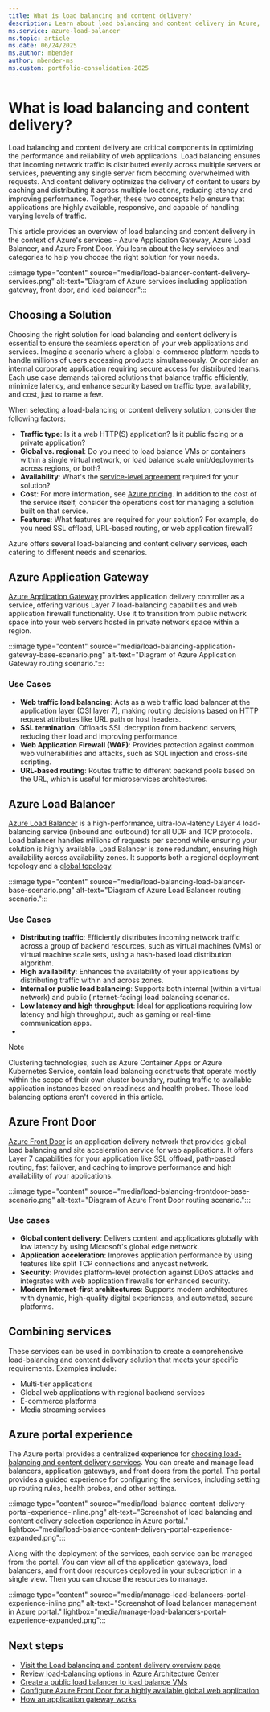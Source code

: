 ```yaml
---
title: What is load balancing and content delivery?
description: Learn about load balancing and content delivery in Azure, and the services that can help you optimize the performance and reliability of your web applications.
ms.service: azure-load-balancer
ms.topic: article
ms.date: 06/24/2025
ms.author: mbender
author: mbender-ms
ms.custom: portfolio-consolidation-2025
---
```


# What is load balancing and content delivery?

Load balancing and content delivery are critical components in optimizing the performance and reliability of web applications. Load balancing ensures that incoming network traffic is distributed evenly across multiple servers or services, preventing any single server from becoming overwhelmed with requests. And content delivery optimizes the delivery of content to users by caching and distributing it across multiple locations, reducing latency and improving performance. Together, these two concepts help ensure that applications are highly available, responsive, and capable of handling varying levels of traffic.

This article provides an overview of load balancing and content delivery in the context of Azure's services - Azure Application Gateway, Azure Load Balancer, and Azure Front Door. You learn about the key services and categories to help you choose the right solution for your needs.

:::image type="content" source="media/load-balancer-content-delivery-services.png" alt-text="Diagram of Azure services including application gateway, front door, and load balancer.":::

## Choosing a Solution

Choosing the right solution for load balancing and content delivery is essential to ensure the seamless operation of your web applications and services. Imagine a scenario where a global e-commerce platform needs to handle millions of users accessing products simultaneously. Or consider an internal corporate application requiring secure access for distributed teams. Each use case demands tailored solutions that balance traffic efficiently, minimize latency, and enhance security based on traffic type, availability, and cost, just to name a few. 

When selecting a load-balancing or content delivery solution, consider the following factors:

- **Traffic type**: Is it a web HTTP(S) application? Is it public facing or a private application?
- **Global vs. regional**: Do you need to load balance VMs or containers within a single virtual network, or load balance scale unit/deployments across regions, or both?
- **Availability**: What's the [service-level agreement](https://www.microsoft.com/licensing/docs/view/Service-Level-Agreements-SLA-for-Online-Services) required for your solution?
- **Cost**: For more information, see [Azure pricing](https://azure.microsoft.com/pricing/). In addition to the cost of the service itself, consider the operations cost for managing a solution built on that service.
- **Features**: What features are required for your solution? For example, do you need SSL offload, URL-based routing, or web application firewall?

Azure offers several load-balancing  and content delivery services, each catering to different needs and scenarios.

## Azure Application Gateway

[Azure Application Gateway](/azure/application-gateway/overview) provides application delivery controller as a service, offering various Layer 7 load-balancing capabilities and web application firewall functionality. Use it to transition from public network space into your web servers hosted in private network space within a region.

:::image type="content" source="media/load-balancing-application-gateway-base-scenario.png" alt-text="Diagram of Azure Application Gateway routing scenario.":::

### Use Cases

- **Web traffic load balancing**: Acts as a web traffic load balancer at the application layer (OSI layer 7), making routing decisions based on HTTP request attributes like URL path or host headers.
- **SSL termination**: Offloads SSL decryption from backend servers, reducing their load and improving performance.
- **Web Application Firewall (WAF)**: Provides protection against common web vulnerabilities and attacks, such as SQL injection and cross-site scripting.
- **URL-based routing**: Routes traffic to different backend pools based on the URL, which is useful for microservices architectures.


## Azure Load Balancer

[Azure Load Balancer](/azure/load-balancer/load-balancer-overview) is a high-performance, ultra-low-latency Layer 4 load-balancing service (inbound and outbound) for all UDP and TCP protocols. Load balancer handles millions of requests per second while ensuring your solution is highly available. Load Balancer is zone redundant, ensuring high availability across availability zones. It supports both a regional deployment topology and a [global topology](/azure/load-balancer/cross-region-overview).

:::image type="content" source="media/load-balancing-load-balancer-base-scenario.png" alt-text="Diagram of Azure Load Balancer routing scenario.":::

### Use Cases

- **Distributing traffic**: Efficiently distributes incoming network traffic across a group of backend resources, such as virtual machines (VMs) or virtual machine scale sets, using a hash-based load distribution algorithm.
- **High availability**: Enhances the availability of your applications by distributing traffic within and across zones.
- **Internal or public load balancing**: Supports both internal (within a virtual network) and public (internet-facing) load balancing scenarios.
- **Low latency and high throughput**: Ideal for applications requiring low latency and high throughput, such as gaming or real-time communication apps.
- 
> [!NOTE]
> Clustering technologies, such as Azure Container Apps or Azure Kubernetes Service, contain load balancing constructs that operate mostly within the scope of their own cluster boundary, routing traffic to available application instances based on readiness and health probes. Those load balancing options aren't covered in this article.

## Azure Front Door

[Azure Front Door](/azure/frontdoor/front-door-overview) is an application delivery network that provides global load balancing and site acceleration service for web applications. It offers Layer 7 capabilities for your application like SSL offload, path-based routing, fast failover, and caching to improve performance and high availability of your applications.

:::image type="content" source="media/load-balancing-frontdoor-base-scenario.png" alt-text="Diagram of Azure Front Door routing scenario.":::

### Use cases

- **Global content delivery**: Delivers content and applications globally with low latency by using Microsoft's global edge network.
- **Application acceleration**: Improves application performance by using features like split TCP connections and anycast network.
- **Security**: Provides platform-level protection against DDoS attacks and integrates with web application firewalls for enhanced security.
- **Modern Internet-first architectures**: Supports modern architectures with dynamic, high-quality digital experiences, and automated, secure platforms.

## Combining services

These services can be used in combination to create a comprehensive load-balancing and content delivery solution that meets your specific requirements. Examples include:

- Multi-tier applications
- Global web applications with regional backend services
- E-commerce platforms
- Media streaming services

## Azure portal experience

The Azure portal provides a centralized experience for [choosing load-balancing and content delivery services](https://ms.portal.azure.com/#view/HubsExtension/AssetMenuBlade/~/overview/assetName/LoadBalancerAndContentDelivery/extensionName/Microsoft_Azure_Network). You can create and manage load balancers, application gateways, and front doors from the portal. The portal provides a guided experience for configuring the services, including setting up routing rules, health probes, and other settings.

:::image type="content" source="media/load-balance-content-delivery-portal-experience-inline.png" alt-text="Screenshot of load balancing and content delivery selection experience in Azure portal." lightbox="media/load-balance-content-delivery-portal-experience-expanded.png":::

Along with the deployment of the services, each service can be managed from the portal. You can view all of the application gateways, load balancers, and front door resources deployed in your subscription in a single view. Then you can choose the resources to manage. 

:::image type="content" source="media/manage-load-balancers-portal-experience-inline.png" alt-text="Screenshot of load balancer management in Azure portal." lightbox="media/manage-load-balancers-portal-experience-expanded.png":::

## Next steps

- [Visit the Load balancing and content delivery overview page](index.yml)
- [Review load-balancing options in Azure Architecture Center](/azure/architecture/guide/technology-choices/load-balancing-overview)
- [Create a public load balancer to load balance VMs](/azure/load-balancer/quickstart-load-balancer-standard-public-portal)
- [Configure Azure Front Door for a highly available global web application](/azure/frontdoor/quickstart-create-front-door)
- [How an application gateway works](../../application-gateway/how-application-gateway-works.md)
